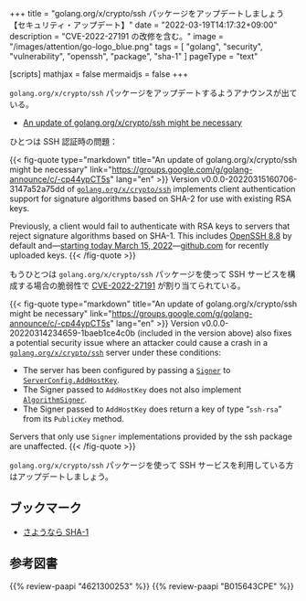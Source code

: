 +++
title = "golang.org/x/crypto/ssh パッケージをアップデートしましょう【セキュリティ・アップデート】"
date =  "2022-03-19T14:17:32+09:00"
description = "CVE-2022-27191 の改修を含む。"
image = "/images/attention/go-logo_blue.png"
tags = [ "golang", "security", "vulnerability", "openssh", "package", "sha-1" ]
pageType = "text"

[scripts]
  mathjax = false
  mermaidjs = false
+++

`golang.org/x/crypto/ssh` パッケージをアップデートするようアナウンスが出ている。

- [An update of golang.org/x/crypto/ssh might be necessary](https://groups.google.com/g/golang-announce/c/-cp44ypCT5s)

ひとつは SSH 認証時の問題：

{{< fig-quote type="markdown" title="An update of golang.org/x/crypto/ssh might be necessary" link="https://groups.google.com/g/golang-announce/c/-cp44ypCT5s" lang="en" >}}
Version v0.0.0-20220315160706-3147a52a75dd of [`golang.org/x/crypto/ssh`](http://golang.org/x/crypto/ssh) implements client authentication support for signature algorithms based on SHA-2 for use with existing RSA keys.

Previously, a client would fail to authenticate with RSA keys to servers that reject signature algorithms based on SHA-1. This includes [OpenSSH 8.8](https://www.openssh.com/txt/release-8.8) by default and—[starting today March 15, 2022](https://github.blog/changelog/2022-03-15-removed-unencrypted-git-protocol-and-certain-ssh-keys/)—[github.com](http://github.com/) for recently uploaded keys.
{{< /fig-quote >}}

もうひとつは `golang.org/x/crypto/ssh` パッケージを使って SSH サービスを構成する場合の脆弱性で [CVE-2022-27191] が割り当てられている。

{{< fig-quote type="markdown" title="An update of golang.org/x/crypto/ssh might be necessary" link="https://groups.google.com/g/golang-announce/c/-cp44ypCT5s" lang="en" >}}
Version v0.0.0-20220314234659-1baeb1ce4c0b (included in the version above) also fixes a potential security issue where an attacker could cause a crash in a [`golang.org/x/crypto/ssh`](http://golang.org/x/crypto/ssh) server under these conditions:

- The server has been configured by passing a [`Signer`](https://pkg.go.dev/golang.org/x/crypto/ssh#Signer) to [`ServerConfig.AddHostKey`](https://pkg.go.dev/golang.org/x/crypto/ssh#ServerConfig.AddHostKey).
- The Signer passed to `AddHostKey` does not also implement [`AlgorithmSigner`](https://pkg.go.dev/golang.org/x/crypto/ssh#AlgorithmSigner).
- The Signer passed to `AddHostKey` does return a key of type “`ssh-rsa`” from its `PublicKey` method.

Servers that only use `Signer` implementations provided by the ssh package are unaffected.
{{< /fig-quote >}}

`golang.org/x/crypto/ssh` パッケージを使って SSH サービスを利用している方はアップデートしましょう。

## ブックマーク

- [さようなら SHA-1](https://zenn.dev/spiegel/articles/20201025-sayonara-sha1)

[CVE-2022-27191]: https://nvd.nist.gov/vuln/detail/CVE-2022-27191

## 参考図書

{{% review-paapi "4621300253" %}} <!-- プログラミング言語Go -->
{{% review-paapi "B015643CPE" %}} <!-- 暗号技術入門 第3版 -->
